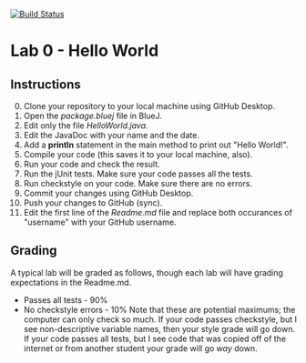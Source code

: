 [![Build Status](https://travis-ci.com/StratfordHS-CS2/lab-00-hello-world-username.svg?token=L8ZuTUsXtxKqevAPVWLC&branch=master)](https://travis-ci.com/StratfordHS-CS2/lab-00-hello-world-username)

# Lab 0 - Hello World

## Instructions

0. Clone your repository to your local machine using GitHub Desktop.
1. Open the *package.bluej* file in BlueJ.
2. Edit only the file *HelloWorld.java*.
3. Edit the JavaDoc with your name and the date.
4. Add a **println** statement in the main method to print out "Hello World!".
5. Compile your code (this saves it to your local machine, also).
6. Run your code and check the result.
7. Run the jUnit tests.  Make sure your code passes all the tests.
8. Run checkstyle on your code.  Make sure there are no errors.
9. Commit your changes using GitHub Desktop.
10. Push your changes to GitHub (sync).
11. Edit the first line of the *Readme.md* file and replace both occurances of "username" with your GitHub username.

## Grading
A typical lab will be graded as follows, though each lab will have grading expectations in the Readme.md.
* Passes all tests - 90%
* No checkstyle errors - 10%
Note that these are potential maximums; the computer can only check so much.  If your code passes checkstyle, but I see non-descriptive variable names, then your style grade will go down.  If your code passes all tests, but I see code that was copied off of the internet or from another student your grade will go *way* down.

